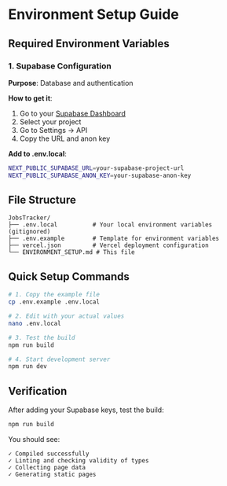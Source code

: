 # Environment Setup Guide

## Required Environment Variables

### 1. Supabase Configuration

**Purpose**: Database and authentication

**How to get it**:
1. Go to your [Supabase Dashboard](https://supabase.com/dashboard)
2. Select your project
3. Go to Settings → API
4. Copy the URL and anon key

**Add to .env.local**:
```bash
NEXT_PUBLIC_SUPABASE_URL=your-supabase-project-url
NEXT_PUBLIC_SUPABASE_ANON_KEY=your-supabase-anon-key
```

## File Structure

```
JobsTracker/
├── .env.local          # Your local environment variables (gitignored)
├── .env.example        # Template for environment variables
├── vercel.json         # Vercel deployment configuration
└── ENVIRONMENT_SETUP.md # This file
```

## Quick Setup Commands

```bash
# 1. Copy the example file
cp .env.example .env.local

# 2. Edit with your actual values
nano .env.local

# 3. Test the build
npm run build

# 4. Start development server
npm run dev
```

## Verification

After adding your Supabase keys, test the build:
```bash
npm run build
```

You should see:
```
✓ Compiled successfully
✓ Linting and checking validity of types
✓ Collecting page data
✓ Generating static pages
``` 
